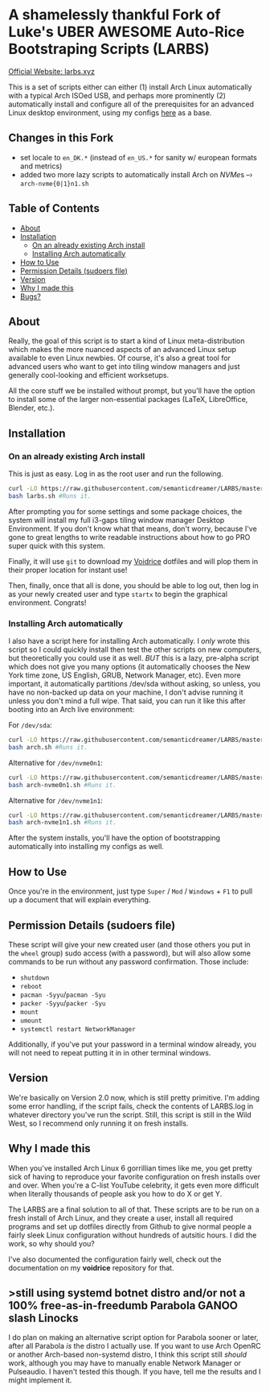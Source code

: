 # A shamelessly thankful Fork of Luke's **UBER AWESOME** Auto-Rice Bootstraping Scripts (LARBS)

[Official Website: larbs.xyz](https://larbs.xyz)

This is a set of scripts either can either (1) install Arch Linux automatically
with a typical Arch ISOed USB, and perhaps more prominently (2) automatically
install and configure all of the prerequisites for an advanced Linux desktop
environment, using my configs [here](https://github.com/LukeSmithxyz/voidrice)
as a base.

## Changes in this Fork

- set locale to `en_DK.*` (instead of `en_US.*` for sanity w/ european formats and metrics)
- added two more lazy scripts to automatically install Arch on *NVMe*s –› `arch-nvme{0|1}n1.sh`

## Table of Contents

 - [About](#about)
 - [Installation](#installation)
   - [On an already existing Arch install](#on-an-already-existing-arch-install)
   - [Installing Arch automatically](#installing-arch-automatically)
 - [How to Use](#how-to-use)
 - [Permission Details (sudoers file)](#permission-details-sudoers-file)
 - [Version](#version)
 - [Why I made this](#why-i-made-this)
 - [Bugs?](#bugs)


## About

Really, the goal of this script is to start a kind of Linux meta-distribution
which makes the more nuanced aspects of an advanced Linux setup available to
even Linux newbies. Of course, it's also a great tool for advanced users who
want to get into tiling window managers and just generally cool-looking and
efficient worksetups.

All the core stuff we be installed without prompt, but you'll have the option
to install some of the larger non-essential packages (LaTeX, LibreOffice,
Blender, etc.).


## Installation

### On an already existing Arch install

This is just as easy. Log in as the root user and run the following.

```sh
curl -LO https://raw.githubusercontent.com/semanticdreamer/LARBS/master/src/larbs.sh #Downloads the script.
bash larbs.sh #Runs it.
```

After prompting you for some settings and some package choices, the system will
install my full i3-gaps tiling window manager Desktop Environment. If you don't
know what that means, don't worry, because I've gone to great lengths to write
readable instructions about how to go PRO super quick with this system.

Finally, it will use `git` to download my
[Voidrice](https://github.com/lukesmithxyz/voidrice)
dotfiles and will plop them in their proper location for instant use!

Then, finally, once that all is done, you should be able to log out, then log in
as your newly created user and type `startx` to begin the graphical environment.
Congrats!

### Installing Arch automatically

I also have a script here for installing Arch automatically. I *only* wrote this
script so I could quickly install then test the other scripts on new computers,
but theoretically you could use it as well. *BUT* this is a lazy, pre-alpha
script which does not give you many options (it automatically chooses the New
York time zone, US English, GRUB, Network Manager, etc). Even more important, it
automatically partitions /dev/sda without asking, so unless, you have no
non-backed up data on your machine, I don't advise running it unless you don't
mind a full wipe. That said, you can run it like this after booting into an Arch
live environment:

For `/dev/sda`:

```sh
curl -LO https://raw.githubusercontent.com/semanticdreamer/LARBS/master/src/arch.sh #Downloads the script.
bash arch.sh #Runs it.
```

Alternative for `/dev/nvme0n1`:

```sh
curl -LO https://raw.githubusercontent.com/semanticdreamer/LARBS/master/src/arch-nvme0n1.sh #Downloads the script.
bash arch-nvme0n1.sh #Runs it.
```

Alternative for `/dev/nvme1n1`:

```sh
curl -LO https://raw.githubusercontent.com/semanticdreamer/LARBS/master/src/arch-nvme1n1.sh #Downloads the script.
bash arch-nvme1n1.sh #Runs it.
```

After the system installs, you'll have the option of bootstrapping automatically
into installing my configs as well.


## How to Use

Once you're in the environment, just type `Super` / `Mod` / `Windows` + `F1` to
pull up a document that will explain everything.


## Permission Details (sudoers file)

These script will give your new created user (and those others you put in the
`wheel` group) sudo access (with a password), but will also allow some commands
to be run without any password confirmation. Those include:

+ `shutdown`
+ `reboot`
+ `pacman -Syyu`/`pacman -Syu`
+ `packer -Syyu`/`packer -Syu`
+ `mount`
+ `umount`
+ `systemctl restart NetworkManager`

Additionally, if you've put your password in a terminal window already, you will
not need to repeat putting it in in other terminal windows.


## Version

We're basically on Version 2.0 now, which is still pretty primitive. I'm adding
some error handling, if the script fails, check the contents of LARBS.log in
whatever directory you've run the script. Still, this script is still in the
Wild West, so I recommend only running it on fresh installs.


## Why I made this

When you've installed Arch Linux 6 gorrillian times like me, you get pretty sick
of having to reproduce your favorite configuration on fresh installs over and
over. When you're a C-list YouTube celebrity, it gets even more difficult when
literally thousands of people ask you how to do X or get Y.

The LARBS are a final solution to all of that. These scripts are to be run on a
fresh install of Arch Linux, and they create a user, install all required
programs and set up dotfiles directly from Github to give normal people a fairly
sleek Linux configuration without hundreds of autsitic hours. I did the work, so
why should you?

I've also documented the configuration fairly well, check out the documentation
on my **voidrice** repository for that.

## >still using systemd botnet distro and/or not a 100% free-as-in-freedumb Parabola GANOO slash Linocks

I do plan on making an alternative script option for Parabola sooner or later,
after all Parabola *is* the distro I actually use. If you want to use Arch
OpenRC or another Arch-based non-systemd distro, I think this script still
*should* work, although you may have to manually enable Network Manager or
Pulseaudio. I haven't tested this though. If you have, tell me the results and
I might implement it.

